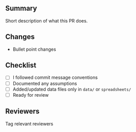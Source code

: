 ## Summary
Short description of what this PR does.

## Changes
- Bullet point changes

## Checklist
- [ ] I followed commit message conventions
- [ ] Documented any assumptions
- [ ] Added/updated data files only in `data/` or `spreadsheets/`
- [ ] Ready for review

## Reviewers
Tag relevant reviewers
